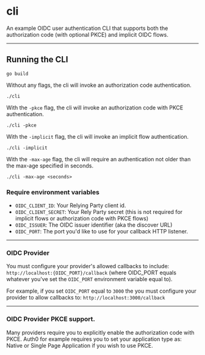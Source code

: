 # cli

An example OIDC user authentication CLI that supports both the authorization
code (with optional PKCE) and implicit OIDC flows.

<hr>

## Running the CLI
```
go build
```
Without any flags, the cli will invoke an authorization code authentication. 
```
./cli
```

With the `-pkce` flag, the cli will invoke an authorization code with PKCE authentication. 
```
./cli -pkce
```

With the `-implicit` flag, the cli will invoke an implicit flow authentication. 
```
./cli -implicit
```

With the `-max-age` flag, the cli will require an authentication not older than
the max-age specified in seconds. 
```
./cli -max-age <seconds>
```
### Require environment variables

* `OIDC_CLIENT_ID`: Your Relying Party client id.
* `OIDC_CLIENT_SECRET`: Your Rely Party secret (this is not required for implicit
  flows or authorization code with PKCE flows)
* `OIDC_ISSUER`: The OIDC issuer identifier (aka the discover URL)
* `OIDC_PORT`: The port you'd like to use for your callback HTTP listener.

<hr>

### OIDC Provider

You must configure your provider's allowed callbacks to include:
`http://localhost:{OIDC_PORT}/callback` (where OIDC_PORT equals whatever you've set
the `OIDC_PORT` environment variable equal to).   

For example, if you set `OIDC_PORT` equal to
`3000` the you must configure your provider to allow callbacks to:
`http://localhost:3000/callback`

<hr>

### OIDC Provider PKCE support. 
Many providers require you to explicitly enable the authorization code with
PKCE.  Auth0 for example requires you to set your application type as: Native or
Single Page Application if you wish to use PKCE. 



